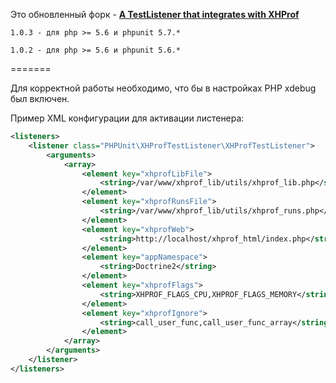 Это обновленный форк - **[A TestListener that integrates with XHProf](https://github.com/phpunit/phpunit-testlistener-xhprof)**

```
1.0.3 - для php >= 5.6 и phpunit 5.7.*
```
```
1.0.2 - для php >= 5.6 и phpunit 5.6.*
```

=======

Для корректной работы необходимо, что бы в настройках PHP xdebug был включен.

Пример XML конфигурации для активации листенера:

```xml
<listeners>
    <listener class="PHPUnit\XHProfTestListener\XHProfTestListener">
        <arguments>
            <array>
                <element key="xhprofLibFile">
                    <string>/var/www/xhprof_lib/utils/xhprof_lib.php</string>
                </element>
                <element key="xhprofRunsFile">
                    <string>/var/www/xhprof_lib/utils/xhprof_runs.php</string>
                </element>
                <element key="xhprofWeb">
                    <string>http://localhost/xhprof_html/index.php</string>
                </element>
                <element key="appNamespace">
                    <string>Doctrine2</string>
                </element>
                <element key="xhprofFlags">
                    <string>XHPROF_FLAGS_CPU,XHPROF_FLAGS_MEMORY</string>
                </element>
                <element key="xhprofIgnore">
                    <string>call_user_func,call_user_func_array</string>
                </element>
            </array>
        </arguments>
    </listener>
</listeners>
```
